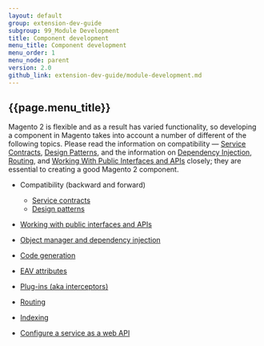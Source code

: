 ```yaml
---
layout: default
group: extension-dev-guide
subgroup: 99_Module Development
title: Component development
menu_title: Component development
menu_order: 1
menu_node: parent
version: 2.0
github_link: extension-dev-guide/module-development.md
---
```


## {{page.menu_title}}

Magento 2 is flexible and as a result has varied functionality, so developing a component in Magento takes into account a number of different of the following topics. Please read the information on compatibility &#8212; [Service Contracts]({{page.baseurl}}extension-dev-guide/service-contracts/service-contracts.html), [Design Patterns]({{page.baseurl}}extension-dev-guide/service-contracts/design-patterns.html), and the information on [Dependency Injection]({{page.baseurl}}extension-dev-guide/depend-inj.html), [Routing]({{page.baseurl}}extension-dev-guide/routing.html), and [Working With Public Interfaces and APIs]({{page.baseurl}}extension-dev-guide/api-concepts.html) closely; they are essential to creating a good Magento 2 component.



* Compatibility (backward and forward)
   * [Service contracts]({{page.baseurl}}extension-dev-guide/service-contracts/service-contracts.html)
   * [Design patterns]({{page.baseurl}}extension-dev-guide/service-contracts/design-patterns.html) 
  
* [Working with public interfaces and APIs]({{page.baseurl}}extension-dev-guide/api-concepts.html)
* [Object manager and dependency injection]({{page.baseurl}}extension-dev-guide/depend-inj.html)
* [Code generation]({{page.baseurl}}extension-dev-guide/code-generation.html)
* [EAV attributes]({{page.baseurl}}extension-dev-guide/attributes.html)
* [Plug-ins (aka interceptors)]({{page.baseurl}}extension-dev-guide/plugins.html)
* [Routing]({{page.baseurl}}extension-dev-guide/routing.html)
* [Indexing]({{page.baseurl}}extension-dev-guide/indexing.html)
* [Configure a service as a web API]({{page.baseurl}}extension-dev-guide/service-contracts/service-to-web-service.html#configure-webapi)

